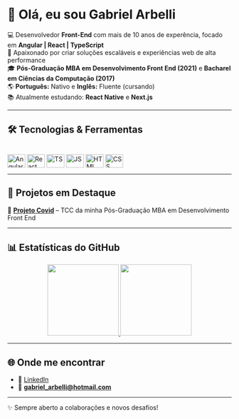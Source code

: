 # 👋 Olá, eu sou Gabriel Arbelli  

💻 Desenvolvedor **Front-End** com mais de 10 anos de experência, focado em **Angular | React | TypeScript**  
🚀 Apaixonado por criar soluções escaláveis e experiências web de alta performance  
🎓 **Pós-Graduação MBA em Desenvolvimento Front End (2021)** e **Bacharel em Ciências da Computação (2017)**  
🌎 **Português:** Nativo e **Inglês:** Fluente (cursando)  
📚 Atualmente estudando: **React Native** e **Next.js**  

---

## 🛠️ Tecnologias & Ferramentas

<div style="display: inline_block"><br>
  <img align="center" alt="Angular" height="30" width="40" src="https://cdn.jsdelivr.net/gh/devicons/devicon/icons/angularjs/angularjs-original.svg">
  <img align="center" alt="React" height="30" width="40" src="https://cdn.jsdelivr.net/gh/devicons/devicon/icons/react/react-original.svg">
  <img align="center" alt="TS" height="30" width="40" src="https://cdn.jsdelivr.net/gh/devicons/devicon/icons/typescript/typescript-original.svg">
  <img align="center" alt="JS" height="30" width="40" src="https://cdn.jsdelivr.net/gh/devicons/devicon/icons/javascript/javascript-original.svg">
  <img align="center" alt="HTML" height="30" width="40" src="https://cdn.jsdelivr.net/gh/devicons/devicon/icons/html5/html5-original.svg">
  <img align="center" alt="CSS" height="30" width="40" src="https://cdn.jsdelivr.net/gh/devicons/devicon/icons/css3/css3-original.svg">
</div>

---

## 📌 Projetos em Destaque  

🔹 [**Projeto Covid**](https://gabrielarbelli.github.io/tcc/covid) – TCC da minha Pós-Graduação MBA em Desenvolvimento Front End 

---

## 📊 Estatísticas do GitHub  

<div align="center">
  <a href="https://github.com/gabrielarbelli">
    <img height="160em" src="https://github-readme-stats.vercel.app/api?username=gabrielarbelli&show_icons=true&theme=radical"/>
    <img height="160em" src="https://github-readme-stats.vercel.app/api/top-langs/?username=gabrielarbelli&layout=compact&theme=radical"/>
  </a>
</div>

---

## 🌐 Onde me encontrar
- 💼 [LinkedIn](https://www.linkedin.com/in/gabriel-arbelli/)  
- 📧 **gabriel_arbelli@hotmail.com**  

---
✨ Sempre aberto a colaborações e novos desafios!
